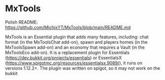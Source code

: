 # MxTools
Polish README: https://github.com/MichixYT/MxTools/blob/main/README.md

MxTools is an Essential plugin that adds many features, including: chat format (in the MxToolsChat add-on), spawn and players homes (in the MxToolsSpawn add-on) and an economy that requires a Vault (in the MxToolsEco add-on). It is a replacement plugin for Essentials (https://dev.bukkit.org/projects/essentials) or EssentialsX (https://www.spigotmc.org/resources/essentialsx.9089/), it runs on versions 1.12.2+. The plugin was written on spigot, so it may not work on the bukkit
